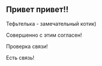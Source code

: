 ## Привет привет!!

Тефьтелька - замечательный котик)

Совершенно с этим согласен!

Проверка связи!

Есть связь!

